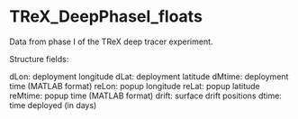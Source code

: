 # TReX_DeepPhaseI_floats

Data from phase I of the TReX deep tracer experiment. 

Structure fields:

dLon: deployment longitude
dLat: deployment latitude
dMtime: deployment time (MATLAB format)
reLon: popup longitude
reLat: popup latitude
reMtime: popup time (MATLAB format)
drift: surface drift positions
dtime: time deployed (in days)
